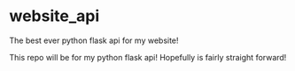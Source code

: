 # website_api
The best ever python flask api for my website!

This repo will be for my python flask api! Hopefully is fairly straight forward!
